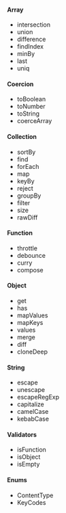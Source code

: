 #### Array 
- intersection
- union
- difference
- findIndex
- minBy
- last
- uniq

#### Coercion
- toBoolean
- toNumber
- toString
- coerceArray

#### Collection
- sortBy
- find
- forEach
- map
- keyBy
- reject
- groupBy
- filter
- size
- rawDiff

#### Function
- throttle
- debounce
- curry
- compose

#### Object
- get
- has
- mapValues
- mapKeys
- values
- merge
- diff
- cloneDeep

#### String
- escape
- unescape
- escapeRegExp
- capitalize
- camelCase
- kebabCase

#### Validators
- isFunction
- isObject
- isEmpty

#### Enums
- ContentType
- KeyCodes